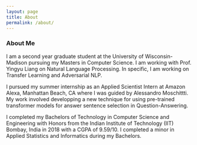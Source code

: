 ```yaml
---
layout: page
title: About
permalink: /about/
---
```

### About Me

I am a second year graduate student at the University of Wisconsin-Madison pursuing my Masters in Computer Science. I am working with Prof. Yingyu Liang on Natural Language Processing. In specific, I am working on Transfer Learning and Adversarial NLP.

I pursued my summer internship as an Applied Scientist Intern at Amazon Alexa, Manhattan Beach, CA where I was guided by Alessandro Moschittti. My work involved developping a new technique for using pre-trained transformer models for answer sentence selection in Question-Answering.

I completed my Bachelors of Technology in Computer Science and Engineering with Honors from the Indian Institute of Technology (IIT) Bombay, India in 2018 with a CGPA of 9.59/10. I completed a minor in Applied Statistics and Informatics during my Bachelors.
